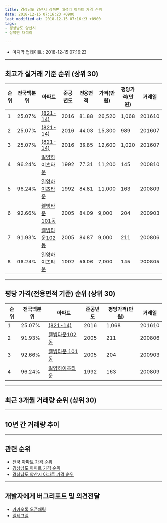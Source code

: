 ```yaml
---
title: 경상남도 양산시 상북면 대석리 아파트 가격 순위
date: 2018-12-15 07:16:23 +0900
last_modified_at: 2018-12-15 07:16:23 +0900
tags:
- 경상남도 양산시
- 상북면 대석리

---
```


* 마지막 업데이트 : 2018-12-15 07:16:23

---

## 최고가 실거래 기준 순위 (상위 30)


|순위|전국백분위|아파트|준공년도|전용면적|가격(만원)|평당가격(만원)|거래일|
|---|---|---|---|---|---|---|---|
|1|25.07%|[(821-14)](https://search.naver.com/search.naver?query=%EA%B2%BD%EC%83%81%EB%82%A8%EB%8F%84+%EC%96%91%EC%82%B0%EC%8B%9C+%EC%83%81%EB%B6%81%EB%A9%B4+%EB%8C%80%EC%84%9D%EB%A6%AC+%28821-14%29)|2016|81.88|26,520|1,068|201610|
|2|25.07%|[(821-14)](https://search.naver.com/search.naver?query=%EA%B2%BD%EC%83%81%EB%82%A8%EB%8F%84+%EC%96%91%EC%82%B0%EC%8B%9C+%EC%83%81%EB%B6%81%EB%A9%B4+%EB%8C%80%EC%84%9D%EB%A6%AC+%28821-14%29)|2016|44.03|15,300|989|201607|
|3|25.07%|[(821-14)](https://search.naver.com/search.naver?query=%EA%B2%BD%EC%83%81%EB%82%A8%EB%8F%84+%EC%96%91%EC%82%B0%EC%8B%9C+%EC%83%81%EB%B6%81%EB%A9%B4+%EB%8C%80%EC%84%9D%EB%A6%AC+%28821-14%29)|2016|36.85|12,600|1,020|201607|
|4|96.24%|[일양하이츠타운](https://search.naver.com/search.naver?query=%EA%B2%BD%EC%83%81%EB%82%A8%EB%8F%84+%EC%96%91%EC%82%B0%EC%8B%9C+%EC%83%81%EB%B6%81%EB%A9%B4+%EB%8C%80%EC%84%9D%EB%A6%AC+%EC%9D%BC%EC%96%91%ED%95%98%EC%9D%B4%EC%B8%A0%ED%83%80%EC%9A%B4)|1992|77.31|11,200|145|200810|
|5|96.24%|[일양하이츠타운](https://search.naver.com/search.naver?query=%EA%B2%BD%EC%83%81%EB%82%A8%EB%8F%84+%EC%96%91%EC%82%B0%EC%8B%9C+%EC%83%81%EB%B6%81%EB%A9%B4+%EB%8C%80%EC%84%9D%EB%A6%AC+%EC%9D%BC%EC%96%91%ED%95%98%EC%9D%B4%EC%B8%A0%ED%83%80%EC%9A%B4)|1992|84.81|11,000|163|200809|
|6|92.66%|[웰빙타운 101동](https://search.naver.com/search.naver?query=%EA%B2%BD%EC%83%81%EB%82%A8%EB%8F%84+%EC%96%91%EC%82%B0%EC%8B%9C+%EC%83%81%EB%B6%81%EB%A9%B4+%EB%8C%80%EC%84%9D%EB%A6%AC+%EC%9B%B0%EB%B9%99%ED%83%80%EC%9A%B4+101%EB%8F%99)|2005|84.09|9,000|204|200903|
|7|91.93%|[웰빙타운102동](https://search.naver.com/search.naver?query=%EA%B2%BD%EC%83%81%EB%82%A8%EB%8F%84+%EC%96%91%EC%82%B0%EC%8B%9C+%EC%83%81%EB%B6%81%EB%A9%B4+%EB%8C%80%EC%84%9D%EB%A6%AC+%EC%9B%B0%EB%B9%99%ED%83%80%EC%9A%B4102%EB%8F%99)|2005|84.87|9,000|211|200806|
|8|96.24%|[일양하이츠타운](https://search.naver.com/search.naver?query=%EA%B2%BD%EC%83%81%EB%82%A8%EB%8F%84+%EC%96%91%EC%82%B0%EC%8B%9C+%EC%83%81%EB%B6%81%EB%A9%B4+%EB%8C%80%EC%84%9D%EB%A6%AC+%EC%9D%BC%EC%96%91%ED%95%98%EC%9D%B4%EC%B8%A0%ED%83%80%EC%9A%B4)|1992|59.96|7,900|145|200805|


---

## 평당 가격(전용면적 기준) 순위 (상위 30)


|순위|전국백분위|아파트|준공년도|평당가격(만원)|거래일|
|---|---|---|---|---|---|
|1|25.07%|[(821-14)](https://search.naver.com/search.naver?query=%EA%B2%BD%EC%83%81%EB%82%A8%EB%8F%84+%EC%96%91%EC%82%B0%EC%8B%9C+%EC%83%81%EB%B6%81%EB%A9%B4+%EB%8C%80%EC%84%9D%EB%A6%AC+%28821-14%29)|2016|1,068|201610|
|2|91.93%|[웰빙타운102동](https://search.naver.com/search.naver?query=%EA%B2%BD%EC%83%81%EB%82%A8%EB%8F%84+%EC%96%91%EC%82%B0%EC%8B%9C+%EC%83%81%EB%B6%81%EB%A9%B4+%EB%8C%80%EC%84%9D%EB%A6%AC+%EC%9B%B0%EB%B9%99%ED%83%80%EC%9A%B4102%EB%8F%99)|2005|211|200806|
|3|92.66%|[웰빙타운 101동](https://search.naver.com/search.naver?query=%EA%B2%BD%EC%83%81%EB%82%A8%EB%8F%84+%EC%96%91%EC%82%B0%EC%8B%9C+%EC%83%81%EB%B6%81%EB%A9%B4+%EB%8C%80%EC%84%9D%EB%A6%AC+%EC%9B%B0%EB%B9%99%ED%83%80%EC%9A%B4+101%EB%8F%99)|2005|204|200903|
|4|96.24%|[일양하이츠타운](https://search.naver.com/search.naver?query=%EA%B2%BD%EC%83%81%EB%82%A8%EB%8F%84+%EC%96%91%EC%82%B0%EC%8B%9C+%EC%83%81%EB%B6%81%EB%A9%B4+%EB%8C%80%EC%84%9D%EB%A6%AC+%EC%9D%BC%EC%96%91%ED%95%98%EC%9D%B4%EC%B8%A0%ED%83%80%EC%9A%B4)|1992|163|200809|


---

## 최근 3개월 거래량 순위 (상위 30)


<div style="width:100%;">
    <canvas id="deal_count_ranking" height="250"></canvas>
</div>


<script>
new Chart(document.getElementById("deal_count_ranking"), {
    type: 'horizontalBar',
    data: {
        labels: ['일양하이츠타운'],
        datasets: [{
            label: '실거래 수',
            data: [2],
            borderColor: "rgba(255, 0, 128, 1)",
            backgroundColor: "rgba(255, 0, 128, 0.5)",
            fill: false,
        }]
    },
    options: {
        responsive: true,
        title: {
            display: true,
            text: '최근 3개월 거래량 순위'
        },
        tooltips: {
            mode: 'index',
            intersect: false,
            callbacks: {
                title: function(tooltipItems, data) {
                    return "실거래 수:";
                },
                label: function(tooltipItem, data) {
                    return data.labels[tooltipItem.index] + ": " + tooltipItem.xLabel;
                }
            }
        },
        hover: {
            mode: 'nearest',
            intersect: true
        },
        scales: {
            xAxes: [{
                display: true,
                scaleLabel: {
                    display: true,
                    labelString: '실거래 수'
                },
                ticks: {
                    suggestedMin: 0,
                }
            }],
            yAxes: [{
                display: true,
                ticks: {
                    autoSkip: false,
                    callback: function(value, index, values) {
                        if (value.length > 15)
                            return value.substr(0, 13) + "...";
                        else
                            return value;
                    }
                },
                scaleLabel: {
                    display: false,
                }
            }]
        }
    }
});

</script>


---

## 10년 간 거래량 추이


<div style="width:100%;">
    <canvas id="deal_progress" height="250"></canvas>
</div>

<script>
new Chart(document.getElementById("deal_progress"), {
    type: 'line',
    data: {
        labels: ['200812','200901','200902','200903','200904','200905','200906','200907','200908','200909','200910','200911','200912','201001','201002','201003','201004','201005','201006','201007','201008','201009','201010','201011','201012','201101','201102','201103','201104','201105','201106','201107','201108','201109','201110','201111','201112','201201','201202','201203','201204','201205','201206','201207','201208','201209','201210','201211','201212','201301','201302','201303','201304','201305','201306','201307','201308','201309','201310','201311','201312','201401','201402','201403','201404','201405','201406','201407','201408','201409','201410','201411','201412','201501','201502','201503','201504','201505','201506','201507','201508','201509','201510','201511','201512','201601','201602','201603','201604','201605','201606','201607','201608','201609','201610','201611','201612','201701','201702','201703','201704','201705','201706','201707','201708','201709','201710','201711','201712','201801','201802','201803','201804','201805','201806','201807','201808','201809','201810','201811','201812'],
        datasets: [{
            label: '실거래 수',
            pointRadius: 1,
            data: [2, 1, 0, 2, 0, 2, 2, 2, 4, 3, 2, 2, 1, 2, 3, 4, 3, 1, 4, 1, 4, 2, 3, 2, 3, 4, 3, 4, 6, 4, 3, 5, 3, 5, 2, 2, 3, 3, 1, 3, 1, 0, 2, 1, 1, 0, 1, 1, 0, 0, 1, 3, 2, 1, 1, 1, 0, 0, 3, 1, 2, 1, 3, 2, 2, 1, 0, 1, 1, 3, 2, 1, 3, 1, 0, 4, 3, 1, 1, 6, 4, 3, 4, 1, 1, 4, 2, 1, 1, 2, 3, 10, 0, 2, 10, 4, 7, 0, 6, 3, 6, 3, 4, 2, 0, 0, 1, 3, 2, 0, 2, 1, 0, 1, 2, 2, 3, 3, 2, 0, 0],
            borderColor: "rgba(255, 201, 14, 1)",
            backgroundColor: "rgba(255, 201, 14, 0.5)",
            fill: true,
        }]
    },
    options: {
        responsive: true,
        title: {
            display: true,
            text: '10년간 거래량 추이'
        },
        tooltips: {
            mode: 'index',
            intersect: false,
        },
        hover: {
            mode: 'nearest',
            intersect: true
        },
        scales: {
            xAxes: [{
                display: true,
                scaleLabel: {
                    display: true,
                    labelString: '년/월'
                }
            }],
            yAxes: [{
                display: true,
                ticks: {
                    suggestedMin: 0,
                },
                scaleLabel: {
                    display: true,
                    labelString: '실거래 수'
                }
            }]
        }
    }
});

</script>


---

## 관련 순위

- [전국 아파트 가격 순위](https://inasie.github.io/apt-ranking/전국)
- [경상남도 아파트 가격 순위](https://inasie.github.io/apt-ranking/경상남도)
- [경상남도 양산시 아파트 가격 순위](https://inasie.github.io/apt-ranking/경상남도-양산시)


---

## 개발자에게 버그리포트 및 의견전달

- [카카오톡 오픈채팅](https://open.kakao.com/o/gLJUAP4)
- [텔레그램](https://t.me/inasie)

